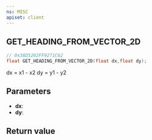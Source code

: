 ```yaml
---
ns: MISC
apiset: client
---
```

## GET_HEADING_FROM_VECTOR_2D

```c
// 0x38D5202FF9271C62
float GET_HEADING_FROM_VECTOR_2D(float dx,float dy);
```

dx = x1 - x2
dy = y1 - y2

## Parameters
* **dx**:
* **dy**:

## Return value

